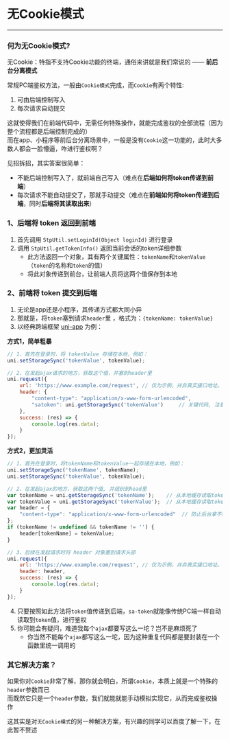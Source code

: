 # 无Cookie模式
--- 

### 何为无Cookie模式? 

无Cookie：特指不支持Cookie功能的终端，通俗来讲就是我们常说的 —— **前后台分离模式**

常规PC端鉴权方法，一般由`Cookie模式`完成，而`Cookie`有两个特性:
1. 可由后端控制写入
2. 每次请求自动提交

这就使得我们在前端代码中，无需任何特殊操作，就能完成鉴权的全部流程（因为整个流程都是后端控制完成的）<br/>
而在app、小程序等前后台分离场景中，一般是没有`Cookie`这一功能的，此时大多数人都会一脸懵逼，咋进行鉴权啊？

见招拆招，其实答案很简单：
- 不能后端控制写入了，就前端自己写入（难点在**后端如何将token传递到前端**）
- 每次请求不能自动提交了，那就手动提交（难点在**前端如何将token传递到后端**，同时**后端将其读取出来**）



### 1、后端将 token 返回到前端

1. 首先调用 `StpUtil.setLoginId(Object loginId)` 进行登录 
2. 调用 `StpUtil.getTokenInfo()` 返回当前会话的token详细参数 
	- 此方法返回一个对象，其有两个关键属性：`tokenName`和`tokenValue`（`token`的名称和`token`的值）
	- 将此对象传递到前台，让前端人员将这两个值保存到本地

### 2、前端将 token 提交到后端
1. 无论是app还是小程序，其传递方式都大同小异
2. 那就是，将`token`塞到请求`header`里 ，格式为：`{tokenName: tokenValue}`
3. 以经典跨端框架 [uni-app](https://uniapp.dcloud.io/) 为例： 

**方式1，简单粗暴**

``` js 
// 1、首先在登录时，将 tokenValue 存储在本地，例如：
uni.setStorageSync('tokenValue', tokenValue);

// 2、在发起ajax请求的地方，获取这个值，并塞到header里 
uni.request({
	url: 'https://www.example.com/request', // 仅为示例，并非真实接口地址。
	header: {
		"content-type": "application/x-www-form-urlencoded",
		"satoken": uni.getStorageSync('tokenValue')		// 关键代码, 注意参数名字是 satoken 
	},
	success: (res) => {
		console.log(res.data);	
	}
});
```

**方式2，更加灵活**
	
``` js
// 1、首先在登录时，将tokenName和tokenValue一起存储在本地，例如：
uni.setStorageSync('tokenName', tokenName); 
uni.setStorageSync('tokenValue', tokenValue); 

// 2、在发起ajax的地方，获取这两个值, 并组织到head里 
var tokenName = uni.getStorageSync('tokenName');	// 从本地缓存读取tokenName值
var tokenValue = uni.getStorageSync('tokenValue');	// 从本地缓存读取tokenValue值
var header = {
	"content-type": "application/x-www-form-urlencoded"	 // 防止后台拿不到参数
};
if (tokenName != undefined && tokenName != '') {
	header[tokenName] = tokenValue;
}

// 3、后续在发起请求时将 header 对象塞到请求头部 
uni.request({
	url: 'https://www.example.com/request', // 仅为示例，并非真实接口地址。
	header: header,
	success: (res) => {
		console.log(res.data);	
	}
});
```

4. 只要按照如此方法将`token`值传递到后端，`sa-token`就能像传统PC端一样自动读取到`token`值，进行鉴权
5. 你可能会有疑问，难道我每个`ajax`都要写这么一坨？岂不是麻烦死了
	- 你当然不能每个`ajax`都写这么一坨，因为这种重复代码都是要封装在一个函数里统一调用的 


### 其它解决方案？
如果你对`Cookie`非常了解，那你就会明白，所谓`Cookie`，本质上就是一个特殊的`header`参数而已 <br>
而既然它只是一个`header`参数，我们就能就能手动模拟实现它，从而完成鉴权操作

这其实是对`无Cookie模式`的另一种解决方案，有兴趣的同学可以百度了解一下，在此暂不赘述 


